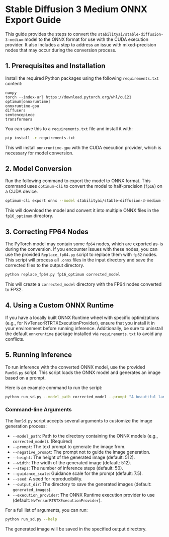 # Stable Diffusion 3 Medium ONNX Export Guide

This guide provides the steps to convert the `stabilityai/stable-diffusion-3-medium` model to the ONNX format for use with the CUDA execution provider. It also includes a step to address an issue with mixed-precision nodes that may occur during the conversion process.

## 1. Prerequisites and Installation

Install the required Python packages using the following `requirements.txt` content:

```
numpy
torch --index-url https://download.pytorch.org/whl/cu121
optimum[onnxruntime]
onnxruntime-gpu
diffusers
sentencepiece
transformers
```

You can save this to a `requirements.txt` file and install it with:
```bash
pip install -r requirements.txt
```
This will install `onnxruntime-gpu` with the CUDA execution provider, which is necessary for model conversion.

## 2. Model Conversion

Run the following command to export the model to ONNX format. This command uses `optimum-cli` to convert the model to half-precision (`fp16`) on a CUDA device.

```bash
optimum-cli export onnx --model stabilityai/stable-diffusion-3-medium --dtype fp16 --device cuda fp16_optimum
```

This will download the model and convert it into multiple ONNX files in the `fp16_optimum` directory.

## 3. Correcting FP64 Nodes

The PyTorch model may contain some `fp64` nodes, which are exported as-is during the conversion. If you encounter issues with these nodes, you can use the provided `Replace_fp64.py` script to replace them with `fp32` nodes. This script will process all `.onnx` files in the input directory and save the corrected files to the output directory.

```bash
python replace_fp64.py fp16_optimum corrected_model
```
This will create a `corrected_model` directory with the FP64 nodes converted to FP32.

## 4. Using a Custom ONNX Runtime

If you have a locally built ONNX Runtime wheel with specific optimizations (e.g., for NvTensorRTRTXExecutionProvider), ensure that you install it in your environment before running inference. Additionally, be sure to uninstall the default `onnxruntime` package installed via `requirements.txt` to avoid any conflicts.

## 5. Running Inference

To run inference with the converted ONNX model, use the provided `RunSd.py` script. This script loads the ONNX model and generates an image based on a prompt.

Here is an example command to run the script:
```bash
python run_sd.py --model_path corrected_model --prompt "A beautiful landscape painting of a waterfall in a lush forest" --output_dir generated_images
```

### Command-line Arguments

The `RunSd.py` script accepts several arguments to customize the image generation process:

*   `--model_path`: Path to the directory containing the ONNX models (e.g., `corrected_model`). (Required)
*   `--prompt`: The text prompt to generate the image from.
*   `--negative_prompt`: The prompt not to guide the image generation.
*   `--height`: The height of the generated image (default: 512).
*   `--width`: The width of the generated image (default: 512).
*   `--steps`: The number of inference steps (default: 50).
*   `--guidance_scale`: Guidance scale for the prompt (default: 7.5).
*   `--seed`: A seed for reproducibility.
*   `--output_dir`: The directory to save the generated images (default: `generated_images`).
*   `--execution_provider`: The ONNX Runtime execution provider to use (default: `NvTensorRTRTXExecutionProvider`).

For a full list of arguments, you can run:
```bash
python run_sd.py --help
```

The generated image will be saved in the specified output directory. 
